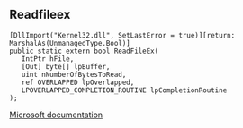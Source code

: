 ## Readfileex

```
[DllImport("Kernel32.dll", SetLastError = true)][return: MarshalAs(UnmanagedType.Bool)]
public static extern bool ReadFileEx(
   IntPtr hFile,
   [Out] byte[] lpBuffer,
   uint nNumberOfBytesToRead,
   ref OVERLAPPED lpOverlapped,
   LPOVERLAPPED_COMPLETION_ROUTINE lpCompletionRoutine
);
```

[Microsoft documentation](https://docs.microsoft.com/en-us/windows/win32/api/fileapi/nf-fileapi-readfileex)
